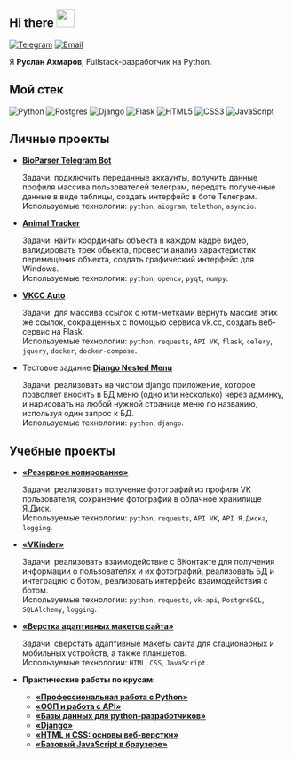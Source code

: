 ## Hi there <img src="https://github.com/blackcater/blackcater/raw/main/images/Hi.gif" height="32"/>

[![Telegram](https://img.shields.io/badge/Telegram-%40rulen111-blue?style=flat&logo=telegram)](https://t.me/rulen111)
[![Email](https://img.shields.io/badge/email-akhmarovri%40yandex.ru-yellow?style=flat)](mailto:akhmarovri@yandex.ru)

Я **Руслан Ахмаров**, Fullstack-разработчик на Python.

<!--
- 🎓 My education: Bachelor's degree in Applied Optics, ITMO, 2024
- 🌱 I’m currently learning Django, JavaScript
- 📫 How to reach me: [@rulen111](https://t.me/rulen111) on Telegram
-->
## Мой стек
![Python](https://img.shields.io/badge/python-3670A0?style=for-the-badge&logo=python&logoColor=ffdd54)
![Postgres](https://img.shields.io/badge/postgres-%23316192.svg?style=for-the-badge&logo=postgresql&logoColor=white)
![Django](https://img.shields.io/badge/django-%23092E20.svg?style=for-the-badge&logo=django&logoColor=white)
![Flask](https://img.shields.io/badge/flask-%23000.svg?style=for-the-badge&logo=flask&logoColor=white)
![HTML5](https://img.shields.io/badge/html5-%23E34F26.svg?style=for-the-badge&logo=html5&logoColor=white)
![CSS3](https://img.shields.io/badge/css3-%231572B6.svg?style=for-the-badge&logo=css3&logoColor=white)
![JavaScript](https://img.shields.io/badge/javascript-%23323330.svg?style=for-the-badge&logo=javascript&logoColor=%23F7DF1E)

## Личные проекты
- [**BioParser Telegram Bot**](https://github.com/rulen111/bioparser-tgbot)

  Задачи: подключить переданные аккаунты, получить данные профиля массива пользователей телеграм, передать полученные данные в виде таблицы, создать интерфейс в боте Телеграм.<br>
  Используемые технологии: `python`, `aiogram`, `telethon`, `asyncio`.
  
- [**Animal Tracker**](https://github.com/rulen111/animalTracker)

  Задачи: найти координаты объекта в каждом кадре видео, валидировать трек объекта, провести анализ характеристик перемещения объекта, создать графический интерфейс для Windows.<br>
  Используемые технологии: `python`, `opencv`, `pyqt`, `numpy`.
- [**VKCC Auto**](https://github.com/rulen111/vkcc-auto)
  
  Задачи: для массива ссылок с ютм-метками вернуть массив этих же ссылок, сокращенных с помощью сервиса vk.cc, создать веб-сервис на Flask.<br>
  Используемые технологии: `python`, `requests`, `API VK`, `flask`, `celery`, `jquery`, `docker`, `docker-compose`.

- Тестовое задание [**Django Nested Menu**](https://github.com/rulen111/dj-nested-menu)

  Задачи: реализовать на чистом django приложение, которое позволяет вносить в БД меню (одно или несколько) через админку, и нарисовать на любой нужной странице меню по названию, используя один запрос к БД.<br>
  Используемые технологии: `python`, `django`.

## Учебные проекты
- [**«Резервное копирование»**](https://github.com/rulen111/pyapi-88-homeworks/tree/main/pyapi-88-cw)

  Задачи: реализовать получение фотографий из профиля VK пользователя, сохранение фотографий в облачное хранилище Я.Диск.<br>
  Используемые технологии: `python`, `requests`, `API VK`, `API Я.Диска`, `logging`.
  
- [**«VKinder»**](https://github.com/rulen111/vkinder)

  Задачи: реализовать взаимодействие с ВКонтакте для получения информации о пользователях и их фотографий, реализовать БД и интеграцию с ботом, реализовать интерфейс взаимодействия с ботом.<br>
  Используемые технологии: `python`, `requests`, `vk-api`, `PostgreSQL`, `SQLAlchemy`, `logging`.

- [**«Верстка адаптивных макетов сайта»**](https://github.com/rulen111/fpymq-diploma)

  Задачи: cверстать адаптивные макеты сайта для стационарных и мобильных устройств, а также планшетов.<br>
  Используемые технологии: `HTML`, `CSS`, `JavaScript`.

- **Практические работы по крусам:**
  - [**«Профессиональная работа с Python»**](https://github.com/rulen111/adpy-88-homeworks)
  - [**«ООП и работа с API»**](https://github.com/rulen111/pyapi-88-homeworks)
  - [**«Базы данных для python-разработчиков»**](https://github.com/rulen111/sqlpy-88-homeworks)
  - [**«Django»**](https://github.com/rulen111/dj-88-homeworks)
  - [**«HTML и CSS: основы веб-верстки»**](https://codepen.io/collection/JGqwkP)
  - [**«Базовый JavaScript в браузере»**](https://github.com/rulen111/fpyjs-88-homeworks)

<!--
![Leetcode Stats](https://leetcard.jacoblin.cool/rulen111)
**rulen111/rulen111** is a ✨ _special_ ✨ repository because its `README.md` (this file) appears on your GitHub profile.

Here are some ideas to get you started:

- 🔭 I’m currently working on ...
- 🌱 I’m currently learning ...
- 👯 I’m looking to collaborate on ...
- 🤔 I’m looking for help with ...
- 💬 Ask me about ...
- 📫 How to reach me: ...
- 😄 Pronouns: ...
- ⚡ Fun fact: ...
-->
